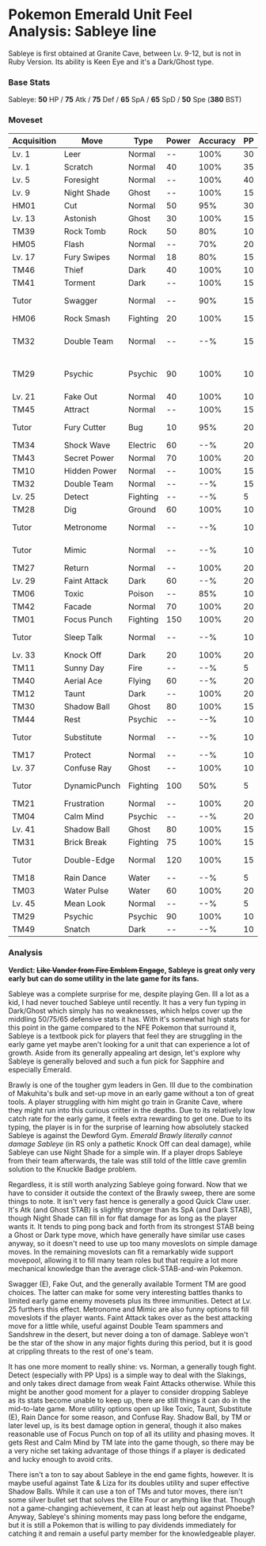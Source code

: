 # Pokemon Emerald Unit Feel Analysis: Sableye line

Sableye is first obtained at Granite Cave, between Lv. 9-12, but is not in Ruby Version. Its ability is Keen Eye and it's a Dark/Ghost type.

### Base Stats

Sableye: **50** HP / **75** Atk / **75** Def / **65** SpA / **65** SpD / **50** Spe (**380** BST)

### Moveset

| Acquisition | Move         | Type     | Power | Accuracy | PP | Notes              |
|-------------|--------------|----------|-------|----------|----|--------------------|
| Lv. 1       | Leer         | Normal   | --    | 100%     | 30 |                    |
| Lv. 1       | Scratch      | Normal   | 40    | 100%     | 35 |                    |
| Lv. 5       | Foresight    | Normal   | --    | 100%     | 40 |                    |
| Lv. 9       | Night Shade  | Ghost    | --    | 100%     | 15 |                    |
| HM01        | Cut          | Normal   | 50    | 95%      | 30 |                    |
| Lv. 13      | Astonish     | Ghost    | 30    | 100%     | 15 |                    |
| TM39        | Rock Tomb    | Rock     | 50    | 80%      | 10 |                    |
| HM05        | Flash        | Normal   | --    | 70%      | 20 |                    |
| Lv. 17      | Fury Swipes  | Normal   | 18    | 80%      | 15 |                    |
| TM46        | Thief        | Dark     | 40    | 100%     | 10 |                    |
| TM41        | Torment      | Dark     | --    | 100%     | 15 |                    |
| Tutor       | Swagger      | Normal   | --    | 90%      | 15 | Emerald only       |
| HM06        | Rock Smash   | Fighting | 20    | 100%     | 15 |                    |
| TM32        | Double Team  | Normal   | --    | --%      | 15 | Buy at Game Corner |
| TM29        | Psychic      | Psychic  | 90    | 100%     | 10 | Buy at Game Corner |
| Lv. 21      | Fake Out     | Normal   | 40    | 100%     | 10 |                    |
| TM45        | Attract      | Normal   | --    | 100%     | 15 |                    |
| Tutor       | Fury Cutter  | Bug      | 10    | 95%      | 20 | Emerald only       |
| TM34        | Shock Wave   | Electric | 60    | --%      | 20 |                    |
| TM43        | Secret Power | Normal   | 70    | 100%     | 20 |                    |
| TM10        | Hidden Power | Normal   | --    | 100%     | 15 |                    |
| TM32        | Double Team  | Normal   | --    | --%      | 15 |                    |
| Lv. 25      | Detect       | Fighting | --    | --%      | 5  |                    |
| TM28        | Dig          | Ground   | 60    | 100%     | 10 |                    |
| Tutor       | Metronome    | Normal   | --    | --%      | 10 | Emerald only       |
| Tutor       | Mimic        | Normal   | --    | --%      | 10 | Emerald only       |
| TM27        | Return       | Normal   | --    | 100%     | 20 |                    |
| Lv. 29      | Faint Attack | Dark     | 60    | --%      | 20 |                    |
| TM06        | Toxic        | Poison   | --    | 85%      | 10 |                    |
| TM42        | Facade       | Normal   | 70    | 100%     | 20 |                    |
| TM01        | Focus Punch  | Fighting | 150   | 100%     | 20 |                    |
| Tutor       | Sleep Talk   | Normal   | --    | --%      | 10 | Emerald only       |
| Lv. 33      | Knock Off    | Dark     | 20    | 100%     | 20 |                    |
| TM11        | Sunny Day    | Fire     | --    | --%      | 5  |                    |
| TM40        | Aerial Ace   | Flying   | 60    | --%      | 20 |                    |
| TM12        | Taunt        | Dark     | --    | 100%     | 20 |                    |
| TM30        | Shadow Ball  | Ghost    | 80    | 100%     | 15 |                    |
| TM44        | Rest         | Psychic  | --    | --%      | 10 |                    |
| Tutor       | Substitute   | Normal   | --    | --%      | 10 | Emerald only       |
| TM17        | Protect      | Normal   | --    | --%      | 10 |                    |
| Lv. 37      | Confuse Ray  | Ghost    | --    | 100%     | 10 |                    |
| Tutor       | DynamicPunch | Fighting | 100   | 50%      | 5  | Emerald only       |
| TM21        | Frustration  | Normal   | --    | 100%     | 20 |                    |
| TM04        | Calm Mind    | Psychic  | --    | --%      | 20 |                    |
| Lv. 41      | Shadow Ball  | Ghost    | 80    | 100%     | 15 |                    |
| TM31        | Brick Break  | Fighting | 75    | 100%     | 15 |                    |
| Tutor       | Double-Edge  | Normal   | 120   | 100%     | 15 | Emerald only       |
| TM18        | Rain Dance   | Water    | --    | --%      | 5  |                    |
| TM03        | Water Pulse  | Water    | 60    | 100%     | 20 |                    |
| Lv. 45      | Mean Look    | Normal   | --    | --%      | 5  |                    |
| TM29        | Psychic      | Psychic  | 90    | 100%     | 10 |                    |
| TM49        | Snatch       | Dark     | --    | --%      | 10 |                    |

### Analysis

**Verdict: ~~Like Vander from Fire Emblem Engage~~, Sableye is great only very early but can do some utility in the late game for its fans.**

Sableye was a complete surprise for me, despite playing Gen. III a lot as a kid, I had never touched Sableye until recently. It has a very fun typing in Dark/Ghost which simply has no weaknesses, which helps cover up the middling 50/75/65 defensive stats it has.  With it's somewhat high stats for this point in the game compared to the NFE Pokemon that surround it, Sableye is a textbook pick for players that feel they are struggling in the early game yet maybe aren't looking for a unit that can experience a lot of growth. Aside from its generally appealing art design, let's explore why Sableye is generally beloved and such a fun pick for Sapphire and especially Emerald.

Brawly is one of the tougher gym leaders in Gen. III due to the combination of Makuhita's bulk and set-up move in an early game without a ton of great tools. A player struggling with him might go train in Granite Cave, where they might run into this curious critter in the depths. Due to its relatively low catch rate for the early game, it feels extra rewarding to get one. Due to its typing, the player is in for the surprise of learning how absolutely stacked Sableye is against the Dewford Gym. _Emerald Brawly literally cannot damage Sableye_ (in RS only a pathetic Knock Off can deal damage), while Sableye can use Night Shade for a simple win. If a player drops Sableye from their team afterwards, the tale was still told of the little cave gremlin solution to the Knuckle Badge problem.

Regardless, it is still worth analyzing Sableye going forward. Now that we have to consider it outside the context of the Brawly sweep, there are some things to note. It isn't very fast hence is generally a good Quick Claw user. It's Atk (and Ghost STAB) is slightly stronger than its SpA (and Dark STAB), though Night Shade can fill in for flat damage for as long as the player wants it. It tends to ping pong back and forth from its strongest STAB being a Ghost or Dark type move, which have generally have similar use cases anyway, so it doesn't need to use up too many moveslots on simple damage moves. In the remaining moveslots can fit a remarkably wide support movepool, allowing it to fill many team roles but that require a lot more mechanical knowledge than the average click-STAB-and-win Pokemon.

Swagger (E), Fake Out, and the generally available Torment TM are good choices. The latter can make for some very interesting battles thanks to limited early game enemy movesets plus its three immunities. Detect at Lv. 25 furthers this effect. Metronome and Mimic are also funny options to fill moveslots if the player wants. Faint Attack takes over as the best attacking move for a little while, useful against Double Team spammers and Sandshrew in the desert, but never doing a ton of damage. Sableye won't be the star of the show in any major fights during this period, but it is good at crippling threats to the rest of one's team.

It has one more moment to really shine: vs. Norman, a generally tough fight. Detect (especially with PP Ups) is a simple way to deal with the Slakings, and only takes direct damage from weak Faint Attacks otherwise. While this might be another good moment for a player to consider dropping Sableye as its stats become unable to keep up, there are still things it can do in the mid-to-late game. More utility options open up like Toxic, Taunt, Substitute (E), Rain Dance for some reason, and Confuse Ray. Shadow Ball, by TM or later level up, is its best damage option in general, though it also makes reasonable use of Focus Punch on top of all its utility and phasing moves. It gets Rest and Calm Mind by TM late into the game though, so there may be a very niche set taking advantage of those things if a player is dedicated and lucky enough to avoid crits. 

There isn't a ton to say about Sableye in the end game fights, however. It is maybe useful against Tate & Liza for its doubles utility and super effective Shadow Balls. While it can use a ton of TMs and tutor moves, there isn't some silver bullet set that solves the Elite Four or anything like that. Though not a game-changing achievement, it can at least help out against Phoebe? Anyway, Sableye's shining moments may pass long before the endgame, but it is still a Pokemon that is willing to pay dividends immediately for catching it and remain a useful party member for the knowledgeable player.